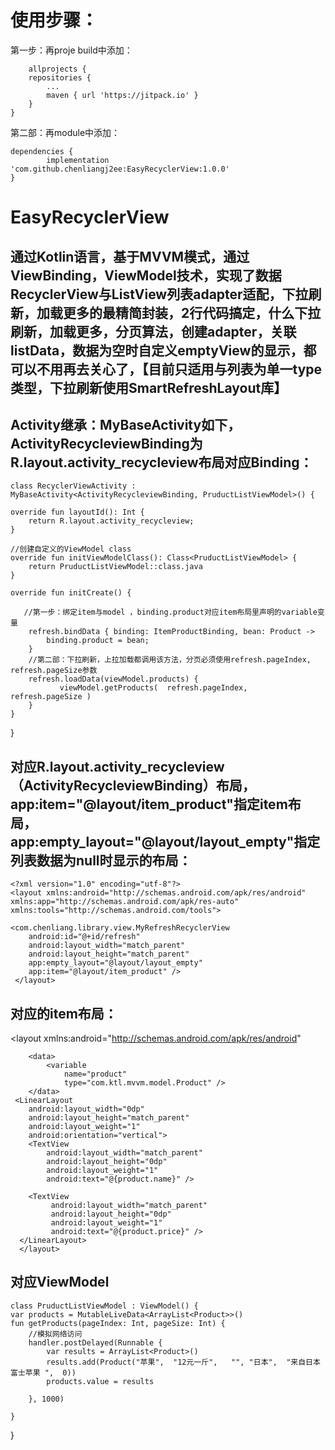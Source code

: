 # 使用步骤： 
第一步：再proje build中添加：

    	allprojects {
		repositories {
			...
			maven { url 'https://jitpack.io' }
		}
	}

第二部：再module中添加：

    dependencies {
	        implementation 'com.github.chenliangj2ee:EasyRecyclerView:1.0.0'
	} 


# EasyRecyclerView

## 通过Kotlin语言，基于MVVM模式，通过ViewBinding，ViewModel技术，实现了数据RecyclerView与ListView列表adapter适配，下拉刷新，加载更多的最精简封装，2行代码搞定，什么下拉刷新，加载更多，分页算法，创建adapter，关联listData，数据为空时自定义emptyView的显示，都可以不用再去关心了，【目前只适用与列表为单一type类型，下拉刷新使用SmartRefreshLayout库】



## Activity继承：MyBaseActivity如下，ActivityRecycleviewBinding为R.layout.activity_recycleview布局对应Binding： 

    class RecyclerViewActivity : MyBaseActivity<ActivityRecycleviewBinding, PruductListViewModel>() {

    override fun layoutId(): Int {
        return R.layout.activity_recycleview;
    }

    //创建自定义的ViewModel class
    override fun initViewModelClass(): Class<PruductListViewModel> {
        return PruductListViewModel::class.java
    }

    override fun initCreate() {

       //第一步：绑定item与model ，binding.product对应item布局里声明的variable变量
        refresh.bindData { binding: ItemProductBinding, bean: Product ->
            binding.product = bean; 
        }
        //第二部：下拉刷新，上拉加载都调用该方法，分页必须使用refresh.pageIndex,  refresh.pageSize参数
        refresh.loadData(viewModel.products) {
               viewModel.getProducts(  refresh.pageIndex,  refresh.pageSize )
        }
    }

}
## 对应R.layout.activity_recycleview（ActivityRecycleviewBinding）布局，   app:item="@layout/item_product"指定item布局， app:empty_layout="@layout/layout_empty"指定列表数据为null时显示的布局：

    <?xml version="1.0" encoding="utf-8"?>
    <layout xmlns:android="http://schemas.android.com/apk/res/android"
    xmlns:app="http://schemas.android.com/apk/res-auto"
    xmlns:tools="http://schemas.android.com/tools">

    <com.chenliang.library.view.MyRefreshRecyclerView
        android:id="@+id/refresh"
        android:layout_width="match_parent"
        android:layout_height="match_parent"
        app:empty_layout="@layout/layout_empty"
        app:item="@layout/item_product" />
     </layout>
     

## 对应的item布局：
<?xml version="1.0" encoding="utf-8"?>
   <layout xmlns:android="http://schemas.android.com/apk/res/android"
   
  >
	    <data>
	        <variable
	            name="product"
	            type="com.ktl.mvvm.model.Product" />
	    </data>
     <LinearLayout
        android:layout_width="0dp"
        android:layout_height="match_parent"
        android:layout_weight="1"
        android:orientation="vertical">
        <TextView
            android:layout_width="match_parent"
            android:layout_height="0dp"
            android:layout_weight="1"
            android:text="@{product.name}" />

        <TextView
             android:layout_width="match_parent"
             android:layout_height="0dp"
             android:layout_weight="1"
             android:text="@{product.price}" />
      </LinearLayout>
      </layout> 
## 对应ViewModel

    class PruductListViewModel : ViewModel() {
    var products = MutableLiveData<ArrayList<Product>>()
    fun getProducts(pageIndex: Int, pageSize: Int) {
        //模拟网络访问
        handler.postDelayed(Runnable {
            var results = ArrayList<Product>()
            results.add(Product("苹果",  "12元一斤",   "", "日本",  "来自日本富士苹果 ",  0))
            products.value = results

        }, 1000)

    }
}
